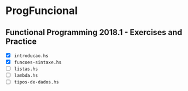 # ProgFuncional

## Functional Programming 2018.1 - Exercises and Practice

- [x] `introducao.hs`
- [x] `funcoes-sintaxe.hs`
- [ ] `listas.hs`
- [ ] `lambda.hs`
- [ ] `tipos-de-dados.hs`
